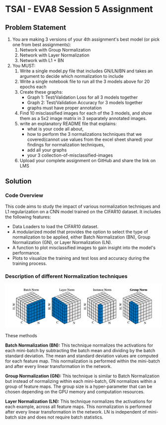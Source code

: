 # TSAI - EVA8 Session 5 Assignment

## Problem Statement

1. You are making 3 versions of your 4th assignment's best model (or pick one from best assignments):  
    1. Network with Group Normalization  
    2. Network with Layer Normalization  
    3. Network with L1 + BN  
2. You MUST:  
    1. Write a single model.py file that includes GN/LN/BN and takes an argument to decide which normalization to include  
    2. Write a single notebook file to run all the 3 models above for 20 epochs each  
    3. Create these graphs:
        - Graph 1: Test/Validation Loss for all 3 models together  
        - Graph 2: Test/Validation Accuracy for 3 models together  
        - graphs must have proper annotation  
    4. Find 10 misclassified images for each of the 3 models, and show them as a 5x2 image matrix in 3 separately annotated images.  
    5. write an explanatory README file that explains:  
        - what is your code all about,  
        - how to perform the 3 normalizations techniques that we covered(cannot use values from the excel sheet shared)
        your findings for normalization techniques,  
        - add all your graphs  
        - your 3 collection-of-misclassified-images  
    6. Upload your complete assignment on GitHub and share the link on LMS  

## Solution

### Code Overview

This code aims to study the impact of various normalization techniques and L1 regularization on a CNN model trained on the CIFAR10 dataset. It includes the following features:

- Data Loaders to load the CIFAR10 dataset.  
- A modularized model that provides the option to select the type of normalization to be applied, either Batch Normalization (BN), Group Normalization (GN), or Layer Normalization (LN).  
- A function to plot misclassified images to gain insight into the model's performance.  
- Plots to visualize the training and test loss and accuracy during the training process.  

### Description of different Normalization techniques

![Normalization Comparison](./images/Normalization_Comparison.png)

These methods 

**Batch Normalization (BN):** This technique normalizes the activations for each mini-batch by subtracting the batch mean and dividing by the batch standard deviation. The mean and standard deviation values are computed for each feature map. This normalization is performed within the mini-batch and after every linear transformation in the network.

**Group Normalization (GN):** This technique is similar to Batch Normalization but instead of normalizing within each mini-batch, GN normalizes within a group of feature maps. The group size is a hyper-parameter that can be chosen depending on the GPU memory and computation resources.

**Layer Normalization (LN):** This technique normalizes the activations for each example, across all feature maps. This normalization is performed after every linear transformation in the network. LN is independent of mini-batch size and does not require batch statistics.